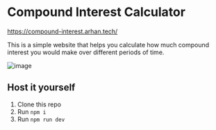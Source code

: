 # Compound Interest Calculator

https://compound-interest.arhan.tech/

This is a simple website that helps you calculate how much compound interest you would make over different periods of time.

![image](https://github.com/user-attachments/assets/5bcd5041-30a4-48a9-9ecc-e8ffb00b7bf3)

## Host it yourself

1. Clone this repo
2. Run `npm i`
3. Run `npm run dev`
